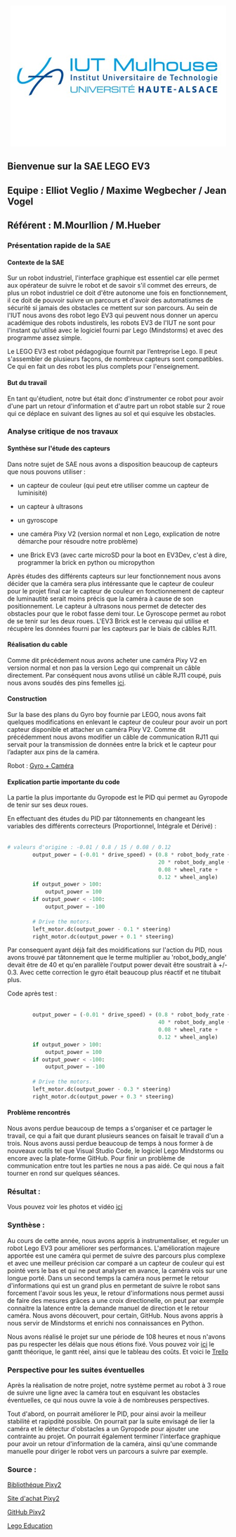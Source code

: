 <p align="center">
  <img src="./logo/iut-mulhouse.jpg">
</p>

## Bienvenue sur la SAE LEGO EV3 

## Equipe : Elliot Veglio / Maxime Wegbecher / Jean Vogel

## Référent : M.Mourllion / M.Hueber

      
### Présentation rapide de la SAE

#### Contexte de la SAE

Sur un robot industriel, l'interface graphique est essentiel car elle permet aux opérateur de suivre le robot et de savoir s'il commet des erreurs, de plus un robot industriel ce doit d'être autonome une fois en fonctionnement, il ce doit de pouvoir suivre un parcours et d'avoir des automatismes de sécurité si jamais des obstacles ce mettent sur son parcours. Au sein de l'IUT nous avons des robot lego EV3 qui peuvent nous donner un apercu académique des robots industirels, les robots EV3 de l'IUT ne sont pour l'instant qu'utilsé avec le logiciel fourni par Lego (Mindstorms) et avec des programme assez simple. 

Le LEGO EV3 est robot pédagogique fournit par l’entreprise Lego. Il peut s'assembler de plusieurs façons, de nombreux capteurs sont compatibles. Ce qui en fait un des robot les plus complets pour l'enseignement. 

#### But du travail

En tant qu'étudient, notre but était donc d'instrumenter ce robot pour avoir d'une part un retour d'information et d'autre part un robot stable sur 2 roue qui ce déplace en suivant des lignes au sol et qui esquive les obstacles. 

### Analyse critique de nos travaux

#### Synthèse sur l'étude des capteurs

Dans notre sujet de SAE nous avons a disposition beaucoup de capteurs que nous pouvons utiliser :

* un capteur de couleur (qui peut etre utiliser comme un capteur de luminisité)

* un capteur à ultrasons

* un gyroscope

* une caméra Pixy V2 (version normal et non Lego, explication de notre démarche pour résoudre notre problème)

* une Brick EV3 (avec carte microSD pour la boot en EV3Dev, c'est à dire, programmer la brick en python ou micropython

Après études des différents capteurs sur leur fonctionnement nous avons décider que la caméra sera plus intéressante que le capteur de couleur pour le projet final car le capteur de couleur en fonctionnement de capteur de luminautité serait moins précis que la caméra à cause de son positionnement.
Le capteur à ultrasons nous permet de detecter des obstacles pour que le robot fasse demi tour.
Le Gyroscope permet au robot de se tenir sur les deux roues.
L'EV3 Brick est le cerveau qui utilise et récupère les données fourni par les capteurs par le biais de câbles RJ11.

#### Réalisation du cable 

Comme dit précédement nous avons acheter une caméra Pixy V2 en version normal et non pas la version Lego qui comprenait un câble directement.
Par conséquent nous avons utilisé un câble RJ11 coupé, puis nous avons soudés des pins femelles [ici](https://github.com/Yamigiri1/SAE-EV3/tree/main/Images%2FCam%C3%A9ra).


#### Construction

Sur la base des plans du Gyro boy fournie par LEGO, nous avons fait quelques modifications en enlevant le capteur de couleur pour avoir un port capteur disponible et attacher un caméra Pixy V2. Comme dit précédemment nous avons modifier un câble de communication RJ11 qui servait pour la transmission de données entre la brick et le capteur pour l’adapter aux pins de la caméra.

Robot : [Gyro + Caméra](Images/Robot_Face_avant.jpg)

#### Explication partie importante du code 

La partie la plus importante du Gyropode est le PID qui permet au Gyropode de tenir sur ses deux roues.

En effectuant des études du PID par tâtonnements en changeant les variables des différents correcteurs (Proportionnel, Intégrale et Dérivé) :

```py

# valeurs d'origine : -0.01 / 0.8 / 15 / 0.08 / 0.12
        output_power = (-0.01 * drive_speed) + (0.8 * robot_body_rate +
                                                20 * robot_body_angle +
                                                0.08 * wheel_rate +
                                                0.12 * wheel_angle)
        if output_power > 100:
            output_power = 100
        if output_power < -100:
            output_power = -100

        # Drive the motors.
        left_motor.dc(output_power - 0.1 * steering)
        right_motor.dc(output_power + 0.1 * steering)

```

Par consequent ayant déjà fait des moidifications sur l'action du PID, nous avons trouvé par tâtonnement que le terme multiplier au 'robot_body_angle' devait être de 40 et qu'en parallèle l'output power devait être soustrait à +/- 0.3.
Avec cette correction le gyro était beaucoup plus réactif et ne titubait plus.

Code après test :
```py

        output_power = (-0.01 * drive_speed) + (0.8 * robot_body_rate +
                                                40 * robot_body_angle +
                                                0.08 * wheel_rate +
                                                0.12 * wheel_angle)
        if output_power > 100:
            output_power = 100
        if output_power < -100:
            output_power = -100

        # Drive the motors.
        left_motor.dc(output_power - 0.3 * steering)
        right_motor.dc(output_power + 0.3 * steering)

```

#### Problème rencontrés

Nous avons perdue beaucoup de temps a s'organiser et ce partager le travail, ce qui a fait que durant plusieurs seances on faisait le travail d'un a trois. Nous avons aussi perdue beaucoup de temps à nous former à de nouveaux outils tel que Visual Studio Code, le logiciel Lego Mindstorms ou encore avec la plate-forme GitHub. Pour finir un problème de communication entre tout les parties ne nous a pas aidé. Ce qui nous a fait tourner en rond sur quelques séances. 

### Résultat :

Vous pouvez voir les photos et vidéo [ici](https://github.com/Yamigiri1/SAE-EV3/tree/main/Images)

### Synthèse : 

Au cours de cette année, nous avons appris à instrumentaliser, et reguler un robot Lego EV3 pour améliorer ses performances. L'amélioration majeure apportée est une caméra qui permet de suivre des parcours plus complexe et avec une meilleur précision car comparé a un capteur de couleur qui est pointé vers le bas et qui ne peut analyser en avance, la caméra vois sur une longue porté. Dans un second temps la caméra nous permet le retour d'informations qui est un grand plus en permetant de suivre le robot sans forcement l'avoir sous les yeux, le retour d'informations nous permet aussi de faire des mesures grâces a une croix directionelle, on peut par exemple connaitre la latence entre la demande manuel de direction et le retour caméra. Nous avons découvert, pour certain, GitHub. Nous avons appris à nous servir de Mindstorms et enrichi nos connaissances en Python. 

Nous avons réalisé le projet sur une période de 108 heures et nous n'avons pas pu respecter les délais que nous étions fixé. Vous pouvez voir [ici](https://github.com/Yamigiri1/SAE-EV3/tree/main/Images) le gantt théorique, le gantt réel, ainsi que le tableau des coûts. Et voici le [Trello](https://trello.com/invite/b/C0O8bNfg/ATTIc7ef8f9a206cdfd3b2054dab92e7c462C8E4378A/sae-4-lego-mindstorm)

### Perspective pour les suites éventuelles

Après la réalisation de notre projet, notre système permet au robot à 3 roue de suivre une ligne avec la caméra tout en esquivant les obstacles éventuelles, ce qui nous ouvre la voie à de nombreuses perspectives.

Tout d'abord, on pourrait améliorer le PID, pour ainsi avoir la meilleur stabilité et rapipdité possible. On pourrait par la suite envisagé de lier la caméra et le détectur d'obstacles a un Gyropode pour ajouter une contrainte au projet. On pourrait également terminer l'interface graphique pour avoir un retour d'information de la caméra, ainsi qu'une commande manuelle pour diriger le robot vers un parcours a suivre par exemple. 
      
### Source :

[Bibliothéque Pixy2](https://docs.pixycam.com/wiki/doku.php?id=wiki:v2:start)

[Site d'achat Pixy2](https://www.generationrobots.com/fr/403011-camera-pixy-2-v2-1.html)

[GitHub Pixy2](https://github.com/charmedlabs/pixycamev3)

[Lego Education](https://education.lego.com/fr-fr/downloads/mindstorms-ev3/software)


